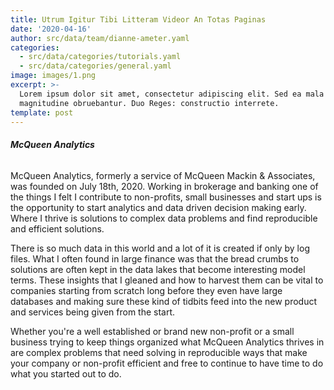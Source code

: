 ```yaml
---
title: Utrum Igitur Tibi Litteram Videor An Totas Paginas
date: '2020-04-16'
author: src/data/team/dianne-ameter.yaml
categories:
  - src/data/categories/tutorials.yaml
  - src/data/categories/general.yaml
image: images/1.png
excerpt: >-
  Lorem ipsum dolor sit amet, consectetur adipiscing elit. Sed ea mala virtuti
  magnitudine obruebantur. Duo Reges: constructio interrete.
template: post
---
```

###### **McQueen Analytics**

McQueen Analytics, formerly a service of McQueen Mackin & Associates, was founded on July 18th, 2020.  Working in brokerage and banking one of the things I felt I contribute to non-profits, small businesses and start ups is the opportunity to start analytics and data driven decision making early.  Where I thrive is solutions to complex data problems and find reproducible and efficient solutions.  
  
There is so much data in this world and a lot of it is created if only by log files.  What I often found in large finance was that the bread crumbs to solutions are often kept in the data lakes that become interesting model terms.  These insights that I gleaned and how to harvest them can be vital to companies starting from scratch long before they even have large databases and making sure these kind of tidbits feed into the new product and services being given from the start.  
  
Whether you're a well established or brand new non-profit or a small business trying to keep things organized what McQueen Analytics thrives in are complex problems that need solving in reproducible ways that make your company or non-profit efficient and free to continue to have time to do what you started out to do.  